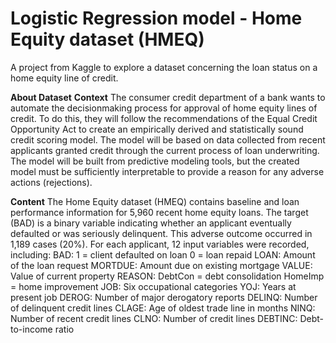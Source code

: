 # Logistic Regression model - Home Equity dataset (HMEQ)
A project from Kaggle to explore a dataset concerning the loan status on a home equity line of credit.

**About Dataset**
**Context**
The consumer credit department of a bank wants to automate the decisionmaking process for approval of home equity lines of credit. To do this, they will follow the recommendations of the Equal Credit Opportunity Act to create an empirically derived and statistically sound credit scoring model. The model will be based on data collected from recent applicants granted credit through the current process of loan underwriting. The model will be built from predictive modeling tools, but the created model must be sufficiently interpretable to provide a reason for any adverse actions (rejections).

**Content**
The Home Equity dataset (HMEQ) contains baseline and loan performance information for 5,960 recent home equity loans. The target (BAD) is a binary variable indicating whether an applicant eventually defaulted or was seriously delinquent. This adverse outcome occurred in 1,189 cases (20%). For each applicant, 12 input variables were recorded, including:
BAD: 1 = client defaulted on loan 0 = loan repaid
LOAN: Amount of the loan request
MORTDUE: Amount due on existing mortgage
VALUE: Value of current property
REASON: DebtCon = debt consolidation HomeImp = home improvement
JOB: Six occupational categories
YOJ: Years at present job
DEROG: Number of major derogatory reports
DELINQ: Number of delinquent credit lines
CLAGE: Age of oldest trade line in months
NINQ: Number of recent credit lines
CLNO: Number of credit lines
DEBTINC: Debt-to-income ratio
